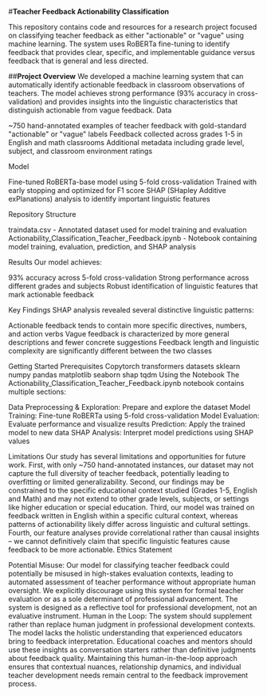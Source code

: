 #**Teacher Feedback Actionability Classification**

This repository contains code and resources for a research project focused on classifying teacher feedback as either "actionable" or "vague" using machine learning. The system uses RoBERTa fine-tuning to identify feedback that provides clear, specific, and implementable guidance versus feedback that is general and less directed.

##**Project Overview**
We developed a machine learning system that can automatically identify actionable feedback in classroom observations of teachers. The model achieves strong performance (93% accuracy in cross-validation) and provides insights into the linguistic characteristics that distinguish actionable from vague feedback.
Data

~750 hand-annotated examples of teacher feedback with gold-standard "actionable" or "vague" labels
Feedback collected across grades 1-5 in English and math classrooms
Additional metadata including grade level, subject, and classroom environment ratings

Model

Fine-tuned RoBERTa-base model using 5-fold cross-validation
Trained with early stopping and optimized for F1 score
SHAP (SHapley Additive exPlanations) analysis to identify important linguistic features

Repository Structure

traindata.csv - Annotated dataset used for model training and evaluation
Actionability_Classification_Teacher_Feedback.ipynb - Notebook containing model training, evaluation, prediction, and SHAP analysis

Results
Our model achieves:

93% accuracy across 5-fold cross-validation
Strong performance across different grades and subjects
Robust identification of linguistic features that mark actionable feedback

Key Findings
SHAP analysis revealed several distinctive linguistic patterns:

Actionable feedback tends to contain more specific directives, numbers, and action verbs
Vague feedback is characterized by more general descriptions and fewer concrete suggestions
Feedback length and linguistic complexity are significantly different between the two classes

Getting Started
Prerequisites
Copytorch
transformers
datasets
sklearn
numpy
pandas
matplotlib
seaborn
shap
tqdm
Using the Notebook
The Actionability_Classification_Teacher_Feedback.ipynb notebook contains multiple sections:

Data Preprocessing & Exploration: Prepare and explore the dataset
Model Training: Fine-tune RoBERTa using 5-fold cross-validation
Model Evaluation: Evaluate performance and visualize results
Prediction: Apply the trained model to new data
SHAP Analysis: Interpret model predictions using SHAP values

Limitations
Our study has several limitations and opportunities for future work. First, with only ~750 hand-annotated instances, our dataset may not capture the full diversity of teacher feedback, potentially leading to overfitting or limited generalizability. Second, our findings may be constrained to the specific educational context studied (Grades 1-5, English and Math) and may not extend to other grade levels, subjects, or settings like higher education or special education. Third, our model was trained on feedback written in English within a specific cultural context, whereas patterns of actionability likely differ across linguistic and cultural settings. Fourth, our feature analyses provide correlational rather than causal insights – we cannot definitively claim that specific linguistic features cause feedback to be more actionable.
Ethics Statement

Potential Misuse: Our model for classifying teacher feedback could potentially be misused in high-stakes evaluation contexts, leading to automated assessment of teacher performance without appropriate human oversight. We explicitly discourage using this system for formal teacher evaluation or as a sole determinant of professional advancement. The system is designed as a reflective tool for professional development, not an evaluative instrument.
Human in the Loop: The system should supplement rather than replace human judgment in professional development contexts. The model lacks the holistic understanding that experienced educators bring to feedback interpretation. Educational coaches and mentors should use these insights as conversation starters rather than definitive judgments about feedback quality. Maintaining this human-in-the-loop approach ensures that contextual nuances, relationship dynamics, and individual teacher development needs remain central to the feedback improvement process.
